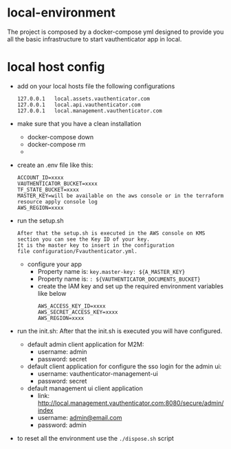 # local-environment

The project is composed by a docker-compose yml designed to provide you all the basic infrastructure to start
vauthenticator app in local.

# local host config

- add on your local hosts file the following configurations

    ```
    127.0.0.1   local.assets.vauthenticator.com
    127.0.0.1   local.api.vauthenticator.com
    127.0.0.1   local.management.vauthenticator.com
    ```
- make sure that you have a clean installation 
  - docker-compose down  
  - docker-compose rm  
  - 
- create an .env file like this:
  ````
  ACCOUNT_ID=xxxx
  VAUTHENTICATOR_BUCKET=xxxx
  TF_STATE_BUCKET=xxxx
  MASTER_KEY=will be available on the aws console or in the terraform resource apply console log 
  AWS_REGION=xxxx
  ````
- run the setup.sh
  ```
  After that the setup.sh is executed in the AWS console on KMS section you can see the Key ID of your key. 
  It is the master key to insert in the configuration
  file configuration/Fvauthenticator.yml.
  ```
  
  - configure your app
    - Property name is: `key.master-key: ${A_MASTER_KEY}`
    - Property name is: `: ${VAUTHENTICATOR_DOCUMENTS_BUCKET}`
    - create the IAM key and set up the required environment variables like below
      ```
      AWS_ACCESS_KEY_ID=xxxx
      AWS_SECRET_ACCESS_KEY=xxxx
      AWS_REGION=xxxx
      ```
  
- run the init.sh: After that the init.sh is executed you will have configured.
  - default admin client application for M2M:
      - username: admin
      - password: secret 
  - default client application for configure the sso login for the admin ui:
      - username: vauthenticator-management-ui
      - password: secret 
  - default management ui client application 
    - link:  http://local.management.vauthenticator.com:8080/secure/admin/index
    - username: admin@email.com
    - password: admin


- to reset all the environment use the ```./dispose.sh``` script